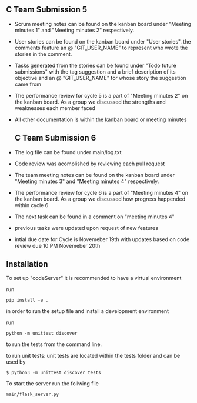    ## C Team Submission 5

- Scrum meeting notes can be found on the kanban board under "Meeting minutes 1" and "Meeting minutes 2" respectively.
- User stories can be found on the kanban board under "User stories". the comments feature an @ "GIT_USER_NAME" to represent who wrote the stories in the comment. 
- Tasks generated from the stories can be found under "Todo future submissions" with the tag suggestion and a brief description of its objective and an @ "GIT_USER_NAME" for whose story the suggestion came from
- The performance review for cycle 5 is a part of "Meeting minutes 2" on the kanban board. As a group we discussed the strengths and weaknesses each member faced
- All other documentation is within the kanban board or meeting minutes

   ## C Team Submission 6
- The log file can be found under main/log.txt
- Code review was acomplished by reviewing each pull request
- The team meeting notes can be found on the kanban board under "Meeting minutes 3" and "Meeting minutes 4" respectively.
- The performance review for cycle 6 is a part of "Meeting minutes 4" on the kanban board. As a group we discussed how progress happended within cycle 6
- The next task can be found in a comment on "meeting minutes 4"
- previous tasks were updated upon request of new features 
- intial due date for Cycle is Novemeber 19th with updates based on code review due 10 PM Novemeber 20th

## Installation

To set up "codeServer" it is recommended to have a virtual environment

run
```
pip install -e .
```

in order to run the setup file and install a development environment

 run
```
python -m unittest discover
```
 to run the tests from the command line.
 
to run unit tests:
    unit tests are located within the tests folder and can be used by 
```
$ python3 -m unittest discover tests
```

To start the server run the follwing file
```
main/flask_server.py
```
